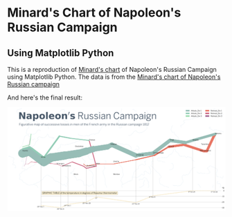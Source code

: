 # Minard's Chart of Napoleon's Russian Campaign
## Using Matplotlib Python

This is a reproduction of [Minard's chart](https://en.wikipedia.org/wiki/Charles_Joseph_Minard#The_map_of_Napoleon's_Russian_campaign) of Napoleon's Russian Campaign using Matplotlib Python. The data is from the [Minard's chart of Napoleon's Russian campaign](https://www.rpubs.com/Minh_Bui/257561)

And here's the final result:

![Minard's Chart of Napoleon's Russian Campaign](https://github.com/kaminski-pawel/minard_chart/blob/main/Ultimate_final.png)
